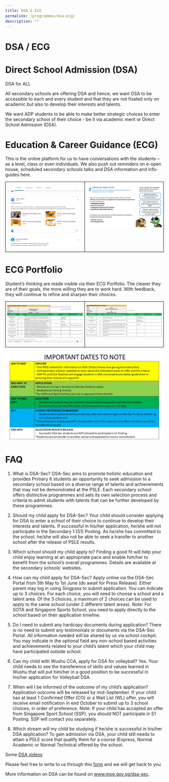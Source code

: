 ```yaml
---
title: DSA & ECG
permalink: /programmes/dsa-ecg/
description: ""
---
```

# DSA / ECG

# Direct School Admission (DSA)

DSA for ALL

All secondary schools are offering DSA and hence, we want DSA to be accessible to each and every student and that they are not fixated only on academic but also to develop their interests and talents.

We want ADP students to be able to make better strategic choices to enter the secondary school of their choice - be it via academic merit or Direct School Admission (DSA).

# Education & Career Guidance (ECG)

This is the online platform for us to have conversations with the students – as a level, class or even individuals. We also push out reminders on e-open house, scheduled secondary schools talks and DSA information and info-guides here.

<style type="text/css">
.tg  {border-collapse:collapse;border-spacing:0;}
.tg td{border-color:black;border-style:solid;border-width:1px;font-family:Arial, sans-serif;font-size:14px;
  overflow:hidden;padding:10px 5px;word-break:normal;}
.tg th{border-color:black;border-style:solid;border-width:1px;font-family:Arial, sans-serif;font-size:14px;
  font-weight:normal;overflow:hidden;padding:10px 5px;word-break:normal;}
.tg .tg-0lax{text-align:left;vertical-align:top}
</style>
<table class="tg">
<thead>
  <tr>
    <td class="tg-0lax"><img src="/images/ECG%20GC1.png"> </td>
    <td class="tg-0lax"><img src="/images/DSA.png"></td>
  </tr>
</thead>
</table>

# ECG Portfolio

Student’s thinking are made visible via their ECG Portfolio. The clearer they are of their goals, the more willing they are to work hard. With feedback, they will continue to refine and sharpen their choices.

<style type="text/css">
.tg  {border-collapse:collapse;border-spacing:0;}
.tg td{border-color:black;border-style:solid;border-width:1px;font-family:Arial, sans-serif;font-size:14px;
  overflow:hidden;padding:10px 5px;word-break:normal;}
.tg th{border-color:black;border-style:solid;border-width:1px;font-family:Arial, sans-serif;font-size:14px;
  font-weight:normal;overflow:hidden;padding:10px 5px;word-break:normal;}
.tg .tg-0lax{text-align:left;vertical-align:top}
</style>
<table class="tg">
<thead>
  <tr>
    <td class="tg-0lax"><img src="/images/adhinav%20portfolio.png"> </td>
    <td class="tg-0lax"><img src="/images/jassia%20portfolio.png"></td>
  </tr>
</thead>
</table>

![](/images/DSA%20Website.jpg)

# FAQ

1. What is DSA-Sec?
   DSA-Sec aims to promote holistic education and provides Primary 6 students an opportunity to seek admission to a secondary school based on a diverse range of talents and achievements that may not be demonstrated at the PSLE. Each secondary school offers distinctive programmes and sets its own selection process and criteria to admit students with talents that can be further developed by these programmes.

2. Should my child apply for DSA-Sec?
   Your child should consider applying for DSA to enter a school of their choice to continue to develop their interests and talents. If successful in his/her application, he/she will not participate in the Secondary 1 (S1) Posting. As he/she has committed to the school, he/she will also not be able to seek a transfer to another school after the release of PSLE results.

3. Which school should my child apply to?
   Finding a good fit will help your child enjoy learning at an appropriate pace and enable him/her to benefit from the school’s overall programmes. Details are available at the secondary schools’ websites.

4. How can my child apply for DSA-Sec?
   Apply online via the DSA-Sec Portal from 5th May to 1st June (do await for Press Release). Either parent may log in using Singpass to submit application. You can indicate up to 3 choices. For each choice, you will need to choose a school and a talent area. Of the 3 choices, a maximum of 2 choices can be used to apply to the same school (under 2 different talent areas).
   Note: For SOTA and Singapore Sports School, you need to apply directly to the school based on their application timeline.

5. Do I need to submit any hardcopy documents during application?
   There is no need to submit any testimonials or documents via the DSA-Sec Portal. All information needed will be shared by us via school cockpit. You may indicate in the optional field any non-school based activities and achievements related to your child’s talent which your child may have participated outside school.

6. Can my child with Wushu CCA, apply for DSA for volleyball?
   Yes. Your child needs to see the transference of skills and values learned in Wushu that will put him/her in a good position to be successful in his/her application for Volleyball DSA.

7. When will I be informed of the outcome of my child’s application?
   Application outcome will be released by mid-September. If your child has at least 1 Confirmed Offer (CO) or a Wait List (WL) offer, you will receive email notification in end October to submit up to 3 school choices, in order of preference.
   Note: If your child has accepted an offer from Singapore Sport School (SSP), you should NOT participate in S1 Posting. SSP will contact you separately.

8. Which stream will my child be studying if he/she is successful in his/her DSA application?
   To gain admission via DSA, your child still needs to attain a PSLE score that qualify them for a course (Express, Normal Academic or Normal Technical offered by the school.

Some [DSA videos](https://www.youtube.com/playlist?list=PLBArqKUr8vLVuSQc9LLTgRmo9zMx2krcC)

Please feel free to write to us through this [form]( https://form.gov.sg/62c3aebfd8137600126a1e6e) and we will get back to you

More information on DSA can be found on www.moe.gov.sg/dsa-sec.